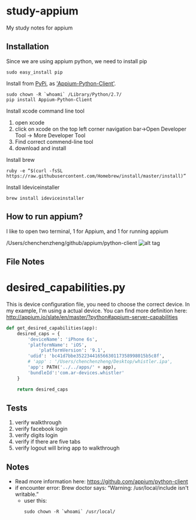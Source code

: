 # study-appium
My study notes for appium

## Installation
Since we are using appium python, we need to install pip
```shell
sudo easy_install pip
```
Install from [PyPi](https://pypi.python.org/pypi), as ['Appium-Python-Client'](https://pypi.python.org/pypi/Appium-Python-Client).
```shell
sudo chown -R `whoami` /Library/Python/2.7/
pip install Appium-Python-Client
```
Install xcode command line tool
1. open xcode
2. click on xcode on the top left corner navigation bar->Open Developer Tool -> More Developer Tool
3. Find correct commend-line tool
4. download and install

Install brew
```shell
ruby -e “$(curl -fsSL https://raw.githubusercontent.com/Homebrew/install/master/install)”
```

Install Ideviceinstaller
```shell
brew install ideviceinstaller
```

## How to run appium?
I like to open two terminal, 1 for Appium, and 1 for running appium

/Users/chenchenzheng/github/appium/python-client 
![alt tag](https://raw.github.com/iamchenchen/study-appium/master/screenshots/howtouse1.png)

## File Notes
# desired_capabilities.py
This is device configuration file, you need to choose the correct device.  In my example, I'm using a actual device.
You can find more definition here: http://appium.io/slate/en/master/?python#appium-server-capabilities
```python
def get_desired_capabilities(app):
    desired_caps = {
        'deviceName': 'iPhone 6s',
        'platformName': 'iOS',
            'platformVersion': '9.1',
        'udid': 'bc41d7bbe35223441656630117358998015b5c8f',
        # 'app' : '/Users/chenchenzheng/Desktop/whistler.ipa',
        'app': PATH('../../apps/' + app),
        'bundleId':'com.ar-devices.whistler'
    }

    return desired_caps
```

## Tests
1. verify walkthrough
2. verify facebook login
3. verify digits login
4. verify if there are five tabs
5. verify logout will bring app to walkthrough

## Notes
* Read more information here: https://github.com/appium/python-client
* if encounter error: Brew doctor says: “Warning: /usr/local/include isn't writable.” 
     * user this: 
        ```shell
        sudo chown -R `whoami` /usr/local/
        ```

